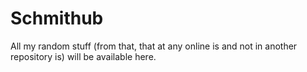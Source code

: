 # Schmithub
All my random stuff (from that, that at any online is and not in another repository is) will be available here.
